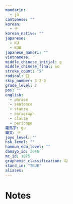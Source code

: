```yaml
---
mandarin:
  - jù
cantonese: ""
korean:
  - 구
korean_native: ""
japanese:
  - KU
  - KOU
japanese_nanori: ""
vietnamese:
middle_chinese_initial: g
middle_chinese_final: ɨo
stroke_count: "5"
radical: 口
skip_number: 3-2-3
grade_level: 2
pos: ""
english:
  - phrase
  - sentence
  - stanza
  - paragraph
  - clause
  - pericope
羅馬字: gu
韓文: 구
joyo_level: ""
hsk_level: ""
hanmun_edu_level: ""
danayo_id: 2046
mc_id: 1075
graphemic_classification: 勾
stand_in: "TRUE"
aliases:
---
```


# Notes
